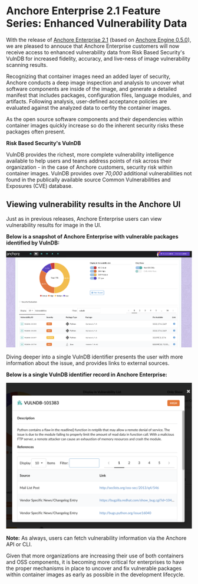 # Anchore Enterprise 2.1 Feature Series: Enhanced Vulnerability Data

With the release of [Anchore Enterprise 2.1](https://anchore.com/announcing-anchore-enterprise-2-1/) (based on [Anchore Engine 0.5.0](https://anchore.com/opensource/)), we are pleased to annouce that Anchore Enterprise customers will now receive access to enhanced vulnerability data from Risk Based Security's VulnDB for increased fidelity, accuracy, and live-ness of image vulnerability scanning results. 

Recognizing that container images need an added layer of security, Anchore conducts a deep image inspection and analysis to uncover what software components are inside of the image, and generate a detailed manifest that includes packages, configuration files, language modules, and artifacts. Following analysis, user-defined acceptance policies are evaluated against the analyzed data to cerfity the container images. 

As the open source software components and their dependencies within container images quickly increase so do the inherent security risks these packages often present. 

**Risk Based Security's VulnDB**

VulnDB provides the richest, more complete vulnerability intelligence available to help users and teams address points of risk across their organization - in the case of Anchore customers, security risk within container images. VulnDB provides over *70,000* additional vulnerabilities not found in the publically available source Common Vulnerabilities and Exposures (CVE) database. 

## Viewing vulnerability results in the Anchore UI

Just as in previous releases, Anchore Enterprise users can view vulnerability results for image in the UI. 

**Below is a snapshot of Anchore Enterprise with vulnerable packages identified by VulnDB:**

![alt text](images/ui_vulndb_results.png)

Diving deeper into a single VulnDB identifier presents the user with more information about the issue, and provides links to external sources. 

**Below is a single VulnDB identifier record in Anchore Enterprise:**

![alt text](images/ui_vulndb_popup.png)

**Note:** As always, users can fetch vulnerability information via the Anchore API or CLI.

Given that more organizations are increasing their use of both containers and OSS components, it is becoming more critical for enterprises to have the proper mechanisms in place to uncover and fix vulnerable packages within container images as early as possible in the development lifecycle.


